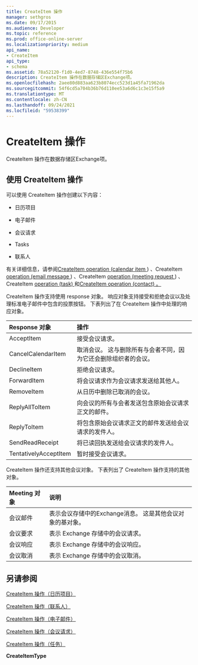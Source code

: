 ```yaml
---
title: CreateItem 操作
manager: sethgros
ms.date: 09/17/2015
ms.audience: Developer
ms.topic: reference
ms.prod: office-online-server
ms.localizationpriority: medium
api_name:
- CreateItem
api_type:
- schema
ms.assetid: 78a52120-f1d0-4ed7-8748-436e554f75b6
description: CreateItem 操作在数据存储区Exchange项。
ms.openlocfilehash: 2aee80d883aa623b8074ecc523d1a45fa71962da
ms.sourcegitcommit: 54f6cd5a704b36b76d110ee53a6d6c1c3e15f5a9
ms.translationtype: MT
ms.contentlocale: zh-CN
ms.lasthandoff: 09/24/2021
ms.locfileid: "59538399"
---
```

# <a name="createitem-operation"></a>CreateItem 操作

CreateItem 操作在数据存储区Exchange项。
  
## <a name="using-the-createitem-operation"></a>使用 CreateItem 操作

可以使用 CreateItem 操作创建以下内容：
  
- 日历项目
    
- 电子邮件
    
- 会议请求
    
- Tasks
    
- 联系人
    
有关详细信息，请参阅[CreateItem operation (calendar item ](createitem-operation-calendar-item.md)) 、CreateItem [operation (email message ](createitem-operation-email-message.md)) 、CreateItem [operation (meeting request ](createitem-operation-meeting-request.md)) 、CreateItem [operation (task) ](createitem-operation-task.md)和[CreateItem operation (contact) 。 ](createitem-operation-contact.md)
  
CreateItem 操作支持使用 response 对象。 响应对象支持接受和拒绝会议以及处理标准电子邮件中包含的投票按钮。 下表列出了在 CreateItem 操作中处理的响应对象。
  
|**Response 对象**|**操作**|
|:-----|:-----|
|AcceptItem  <br/> |接受会议请求。  <br/> |
|CancelCalendarItem  <br/> |取消会议。 这与删除所有与会者不同，因为它还会删除组织者的会议。  <br/> |
|DeclineItem  <br/> |拒绝会议请求。  <br/> |
|ForwardItem  <br/> |将会议请求作为会议请求发送给其他人。  <br/> |
|RemoveItem  <br/> |从日历中删除已取消的会议。  <br/> |
|ReplyAllToItem  <br/> |向会议的所有与会者发送包含原始会议请求正文的邮件。  <br/> |
|ReplyToItem  <br/> |将包含原始会议请求正文的邮件发送给会议请求的发件人。  <br/> |
|SendReadReceipt  <br/> |将已读回执发送给会议请求的发件人。  <br/> |
|TentativelyAcceptItem  <br/> |暂时接受会议请求。  <br/> |
   
CreateItem 操作还支持其他会议对象。 下表列出了 CreateItem 操作支持的其他对象。
  
|**Meeting 对象**|**说明**|
|:-----|:-----|
|会议邮件  <br/> |表示会议存储中的Exchange消息。 这是其他会议对象的基对象。  <br/> |
|会议要求  <br/> |表示 Exchange 存储中的会议请求。  <br/> |
|会议响应  <br/> |表示 Exchange 存储中的会议响应。  <br/> |
|会议取消  <br/> |表示 Exchange 存储中的会议取消。  <br/> |
   
## <a name="see-also"></a>另请参阅



[CreateItem 操作（日历项目）](createitem-operation-calendar-item.md)
  
[CreateItem 操作（联系人）](createitem-operation-contact.md)
  
[CreateItem 操作（电子邮件）](createitem-operation-email-message.md)
  
[CreateItem 操作（会议请求）](createitem-operation-meeting-request.md)
  
[CreateItem 操作（任务）](createitem-operation-task.md)
  
 **CreateItemType**

